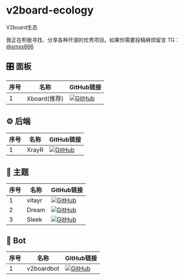 # v2board-ecology

V2board生态

我正在积极寻找、分享各种开源的优秀项目。如果你需要投稿麻烦留言 TG：[@smxs666](https://t.me/smxs666)

## 🎛️ 面板
| 序号 | 名称 | GitHub链接 |
| --- | --- | --- |
| 1 | Xboard(推荐) | [![GitHub](https://img.shields.io/badge/GitHub-cedar2025%2FXboard-blue)](https://github.com/cedar2025/Xboard/) |

## ⚙️ 后端
| 序号 | 名称 | GitHub链接 |
| --- | --- | --- |
| 1 | XrayR | [![GitHub](https://img.shields.io/badge/GitHub-XrayR--project%2FXrayR-blue)](https://github.com/XrayR-project/XrayR) |

## 🎨 主题
| 序号 | 名称 | GitHub链接 |
| --- | --- | --- |
| 1 | vitayr | [![GitHub](https://img.shields.io/badge/GitHub-Bitsea1%2Fvitayr-blue)](https://github.com/Bitsea1/vitayr) |
| 2 | Dream | [![GitHub](https://img.shields.io/badge/GitHub-Bitsea1%2FDream-blue)](https://github.com/Bitsea1/Dream) |
| 3 | Sleek | [![GitHub](https://img.shields.io/badge/GitHub-binglog%2FV2b--Theme--Sleek-blue)](https://github.com/binglog/V2b-Theme-Sleek) |

## 🤖 Bot
| 序号 | 名称 | GitHub链接 |
| --- | --- | --- |
| 1 | v2boardbot | [![GitHub](https://img.shields.io/badge/GitHub-v2boardbot%2Fv2boardbot-blue)](https://github.com/v2boardbot/v2boardbot) |
